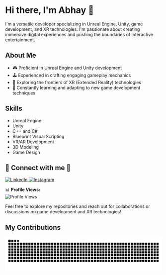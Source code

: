 # Hi there, I'm Abhay 👋

I'm a versatile developer specializing in Unreal Engine, Unity, game development, and XR technologies. I'm passionate about creating immersive digital experiences and pushing the boundaries of interactive entertainment.

## About Me

- 🎮 Proficient in Unreal Engine and Unity development  
- 🕹️ Experienced in crafting engaging gameplay mechanics  
- 🥽 Exploring the frontiers of XR (Extended Reality) technologies  
- 🌟 Constantly learning and adapting to new game development techniques  

## Skills

- Unreal Engine  
- Unity  
- C++ and C#  
- Blueprint Visual Scripting  
- VR/AR Development  
- 3D Modeling  
- Game Design  

## 🚀 Connect with me 🤝

<p align="left">
  <a href="https://www.linkedin.com/in/abhay200417/" target="_blank">
    <img src="https://img.icons8.com/fluency/48/linkedin.png" alt="LinkedIn"/>
  </a>
  <a href="https://www.instagram.com/abhay200417/" target="_blank">
    <img src="https://img.icons8.com/fluency/48/instagram-new.png" alt="Instagram"/>
  </a>
</p>

📊 **Profile Views:**  
![Profile Views](https://komarev.com/ghpvc/?username=AbhayK200417&color=brightgreen)

Feel free to explore my repositories and reach out for collaborations or discussions on game development and XR technologies!

## My Contributions

<picture>
  <source media="(prefers-color-scheme: dark)" srcset="https://raw.githubusercontent.com/AbhayK200417/AbhayK200417/output/github-contribution-grid-snake-dark.svg" />
  <source media="(prefers-color-scheme: light)" srcset="https://raw.githubusercontent.com/AbhayK200417/AbhayK200417/output/github-contribution-grid-snake.svg" />
  <img alt="github-snake" src="https://raw.githubusercontent.com/AbhayK200417/AbhayK200417/output/github-contribution-grid-snake.svg" />
</picture>
